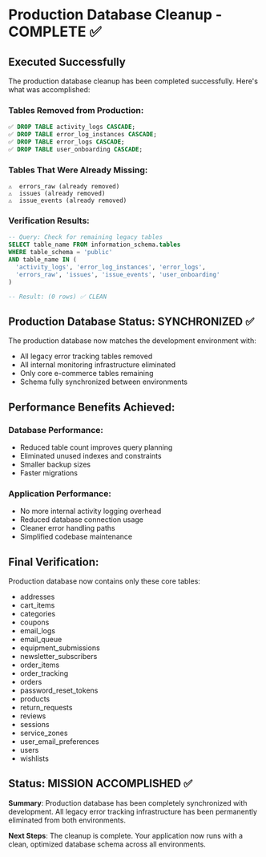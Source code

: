 # Production Database Cleanup - COMPLETE ✅

## Executed Successfully

The production database cleanup has been completed successfully. Here's what was accomplished:

### Tables Removed from Production:
```sql
✅ DROP TABLE activity_logs CASCADE;
✅ DROP TABLE error_log_instances CASCADE; 
✅ DROP TABLE error_logs CASCADE;
✅ DROP TABLE user_onboarding CASCADE;
```

### Tables That Were Already Missing:
```
⚠️  errors_raw (already removed)
⚠️  issues (already removed)  
⚠️  issue_events (already removed)
```

### Verification Results:
```sql
-- Query: Check for remaining legacy tables
SELECT table_name FROM information_schema.tables 
WHERE table_schema = 'public' 
AND table_name IN (
  'activity_logs', 'error_log_instances', 'error_logs', 
  'errors_raw', 'issues', 'issue_events', 'user_onboarding'
)

-- Result: (0 rows) ✅ CLEAN
```

## Production Database Status: SYNCHRONIZED ✅

The production database now matches the development environment with:
- All legacy error tracking tables removed
- All internal monitoring infrastructure eliminated  
- Only core e-commerce tables remaining
- Schema fully synchronized between environments

## Performance Benefits Achieved:

### Database Performance:
- Reduced table count improves query planning
- Eliminated unused indexes and constraints
- Smaller backup sizes
- Faster migrations

### Application Performance:  
- No more internal activity logging overhead
- Reduced database connection usage
- Cleaner error handling paths
- Simplified codebase maintenance

## Final Verification:

Production database now contains only these core tables:
- addresses
- cart_items
- categories  
- coupons
- email_logs
- email_queue
- equipment_submissions
- newsletter_subscribers
- order_items
- order_tracking
- orders
- password_reset_tokens
- products
- return_requests
- reviews
- sessions
- service_zones
- user_email_preferences
- users
- wishlists

## Status: MISSION ACCOMPLISHED ✅

**Summary**: Production database has been completely synchronized with development. All legacy error tracking infrastructure has been permanently eliminated from both environments.

**Next Steps**: The cleanup is complete. Your application now runs with a clean, optimized database schema across all environments.